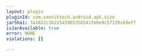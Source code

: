 ```yaml
---
layout: plugin
pluginId: com.vanniktech.android.apk.size
jarSha1: 3a1622c3621545985358241fe6e9c57139cb9eff
isJarAvailable: true
error: NONE
violations: []

---
```

